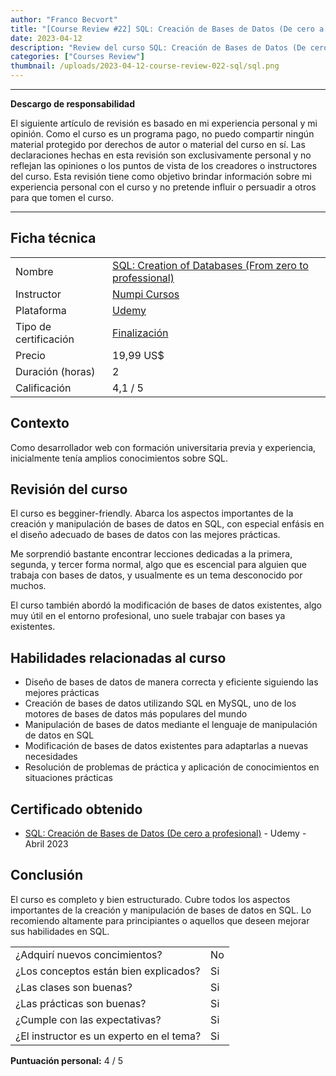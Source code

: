 ```yaml
---
author: "Franco Becvort"
title: "[Course Review #22] SQL: Creación de Bases de Datos (De cero a profesional)"
date: 2023-04-12
description: "Review del curso SQL: Creación de Bases de Datos (De cero a profesional)"
categories: ["Courses Review"]
thumbnail: /uploads/2023-04-12-course-review-022-sql/sql.png
---
```


---

**Descargo de responsabilidad**

El siguiente artículo de revisión es basado en mi experiencia personal y mi opinión. Como el curso es un programa pago, no puedo compartir ningún material protegido por derechos de autor o material del curso en sí. Las declaraciones hechas en esta revisión son exclusivamente personal y no reflejan las opiniones o los puntos de vista de los creadores o instructores del curso. Esta revisión tiene como objetivo brindar información sobre mi experiencia personal con el curso y no pretende influir o persuadir a otros para que tomen el curso.

---

## Ficha técnica

|                       |                                                                                                                                                                                                                    |
| --------------------- | ------------------------------------------------------------------------------------------------------------------------------------------------------------------------------------------------------------------ |
| Nombre                | [SQL: Creation of Databases (From zero to professional)](https://www.udemy.com/course/sql-creacion-de-bd/)                                                                                                         |
| Instructor            | [Numpi Cursos](https://www.linkedin.com/company/numpi-mx/)                                                                                                                                                         |
| Plataforma            | [Udemy](https://www.udemy.com/)                                                                                                                                                                                    |
| Tipo de certificación | [Finalización](https://support.udemy.com/hc/es/sections/360011037194-Certificados-de-finalizaci%C3%B3n#:~:text=Los%20certificados%20de%20finalizaci%C3%B3n%20sirven,certificados%20no%20tienen%20validez%20legal.) |
| Precio                | 19,99 US$                                                                                                                                                                                                          |
| Duración \(horas\)    | 2                                                                                                                                                                                                                  |
| Calificación          | 4,1 / 5                                                                                                                                                                                                            |

## Contexto

Como desarrollador web con formación universitaria previa y experiencia, inicialmente tenía amplios conocimientos sobre SQL.

## Revisión del curso

El curso es begginer-friendly. Abarca los aspectos importantes de la creación y manipulación de bases de datos en SQL, con especial enfásis en el diseño adecuado de bases de datos con las mejores prácticas.

Me sorprendió bastante encontrar lecciones dedicadas a la primera, segunda, y tercer forma normal, algo que es escencial para alguien que trabaja con bases de datos, y usualmente es un tema desconocido por muchos.

El curso también abordó la modificación de bases de datos existentes, algo muy útil en el entorno profesional, uno suele trabajar con bases ya existentes.

## Habilidades relacionadas al curso

- Diseño de bases de datos de manera correcta y eficiente siguiendo las mejores prácticas
- Creación de bases de datos utilizando SQL en MySQL, uno de los motores de bases de datos más populares del mundo
- Manipulación de bases de datos mediante el lenguaje de manipulación de datos en SQL
- Modificación de bases de datos existentes para adaptarlas a nuevas necesidades
- Resolución de problemas de práctica y aplicación de conocimientos en situaciones prácticas

## Certificado obtenido

- [SQL: Creación de Bases de Datos (De cero a profesional)](https://udemy-certificate.s3.amazonaws.com/pdf/UC-8e314e7d-ebff-4b04-900e-2815b522cefc.pdf) - Udemy - Abril 2023

## Conclusión

El curso es completo y bien estructurado. Cubre todos los aspectos importantes de la creación y manipulación de bases de datos en SQL. Lo recomiendo altamente para principiantes o aquellos que deseen mejorar sus habilidades en SQL.

|                                          |     |
| ---------------------------------------- | --- |
| ¿Adquirí nuevos concimientos?            | No  |
| ¿Los conceptos están bien explicados?    | Si  |
| ¿Las clases son buenas?                  | Si  |
| ¿Las prácticas son buenas?               | Si  |
| ¿Cumple con las expectativas?            | Si  |
| ¿El instructor es un experto en el tema? | Si  |

**Puntuación personal:** 4 / 5
